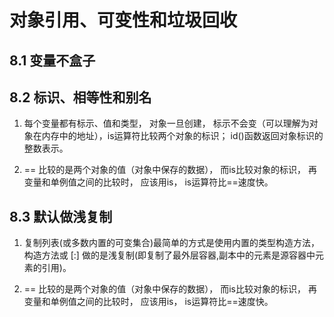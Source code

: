 # 对象引用、可变性和垃圾回收

## 8.1 变量不盒子

## 8.2 标识、相等性和别名
1. 每个变量都有标示、值和类型， 对象一旦创建， 标示不会变（可以理解为对象在内存中的地址），is运算符比较两个对象的标识； id()函数返回对象标识的整数表示。

2. == 比较的是两个对象的值（对象中保存的数据）， 而is比较对象的标识， 再变量和单例值之间的比较时， 应该用is， is运算符比==速度快。

## 8.3 默认做浅复制
1. 复制列表(或多数内置的可变集合)最简单的方式是使用内置的类型构造方法，构造方法或 [:] 做的是浅复制(即复制了最外层容器,副本中的元素是源容器中元素的引用)。

2. == 比较的是两个对象的值（对象中保存的数据）， 而is比较对象的标识， 再变量和单例值之间的比较时， 应该用is， is运算符比==速度快。
